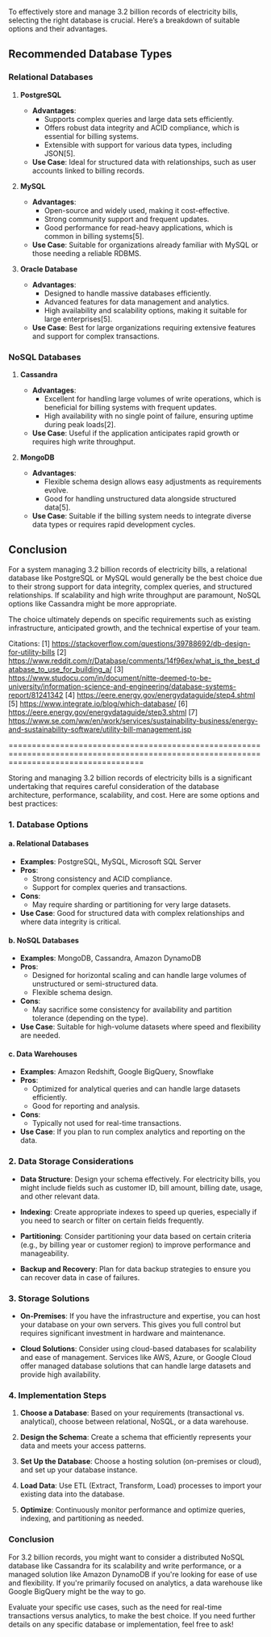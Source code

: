 To effectively store and manage 3.2 billion records of electricity bills, selecting the right database is crucial. Here’s a breakdown of suitable options and their advantages.

## Recommended Database Types

### **Relational Databases**
1. **PostgreSQL**
   - **Advantages**: 
     - Supports complex queries and large data sets efficiently.
     - Offers robust data integrity and ACID compliance, which is essential for billing systems.
     - Extensible with support for various data types, including JSON[5].
   - **Use Case**: Ideal for structured data with relationships, such as user accounts linked to billing records.

2. **MySQL**
   - **Advantages**:
     - Open-source and widely used, making it cost-effective.
     - Strong community support and frequent updates.
     - Good performance for read-heavy applications, which is common in billing systems[5].
   - **Use Case**: Suitable for organizations already familiar with MySQL or those needing a reliable RDBMS.

3. **Oracle Database**
   - **Advantages**:
     - Designed to handle massive databases efficiently.
     - Advanced features for data management and analytics.
     - High availability and scalability options, making it suitable for large enterprises[5].
   - **Use Case**: Best for large organizations requiring extensive features and support for complex transactions.

### **NoSQL Databases**
1. **Cassandra**
   - **Advantages**:
     - Excellent for handling large volumes of write operations, which is beneficial for billing systems with frequent updates.
     - High availability with no single point of failure, ensuring uptime during peak loads[2].
   - **Use Case**: Useful if the application anticipates rapid growth or requires high write throughput.

2. **MongoDB**
   - **Advantages**:
     - Flexible schema design allows easy adjustments as requirements evolve.
     - Good for handling unstructured data alongside structured data[5].
   - **Use Case**: Suitable if the billing system needs to integrate diverse data types or requires rapid development cycles.

## Conclusion

For a system managing 3.2 billion records of electricity bills, a relational database like PostgreSQL or MySQL would generally be the best choice due to their strong support for data integrity, complex queries, and structured relationships. If scalability and high write throughput are paramount, NoSQL options like Cassandra might be more appropriate.

The choice ultimately depends on specific requirements such as existing infrastructure, anticipated growth, and the technical expertise of your team.

Citations:
[1] https://stackoverflow.com/questions/39788692/db-design-for-utility-bills
[2] https://www.reddit.com/r/Database/comments/14f96ex/what_is_the_best_database_to_use_for_building_a/
[3] https://www.studocu.com/in/document/nitte-deemed-to-be-university/information-science-and-engineering/database-systems-report/81241342
[4] https://eere.energy.gov/energydataguide/step4.shtml
[5] https://www.integrate.io/blog/which-database/
[6] https://eere.energy.gov/energydataguide/step3.shtml
[7] https://www.se.com/ww/en/work/services/sustainability-business/energy-and-sustainability-software/utility-bill-management.jsp

=========================================================================================================================================

Storing and managing 3.2 billion records of electricity bills is a significant undertaking that requires careful consideration of the database architecture, performance, scalability, and cost. Here are some options and best practices:

### 1. **Database Options**

#### a. **Relational Databases**
- **Examples**: PostgreSQL, MySQL, Microsoft SQL Server
- **Pros**:
  - Strong consistency and ACID compliance.
  - Support for complex queries and transactions.
- **Cons**:
  - May require sharding or partitioning for very large datasets.
- **Use Case**: Good for structured data with complex relationships and where data integrity is critical.

#### b. **NoSQL Databases**
- **Examples**: MongoDB, Cassandra, Amazon DynamoDB
- **Pros**:
  - Designed for horizontal scaling and can handle large volumes of unstructured or semi-structured data.
  - Flexible schema design.
- **Cons**:
  - May sacrifice some consistency for availability and partition tolerance (depending on the type).
- **Use Case**: Suitable for high-volume datasets where speed and flexibility are needed.

#### c. **Data Warehouses**
- **Examples**: Amazon Redshift, Google BigQuery, Snowflake
- **Pros**:
  - Optimized for analytical queries and can handle large datasets efficiently.
  - Good for reporting and analysis.
- **Cons**:
  - Typically not used for real-time transactions.
- **Use Case**: If you plan to run complex analytics and reporting on the data.

### 2. **Data Storage Considerations**

- **Data Structure**: Design your schema effectively. For electricity bills, you might include fields such as customer ID, bill amount, billing date, usage, and other relevant data.
  
- **Indexing**: Create appropriate indexes to speed up queries, especially if you need to search or filter on certain fields frequently.

- **Partitioning**: Consider partitioning your data based on certain criteria (e.g., by billing year or customer region) to improve performance and manageability.

- **Backup and Recovery**: Plan for data backup strategies to ensure you can recover data in case of failures.

### 3. **Storage Solutions**

- **On-Premises**: If you have the infrastructure and expertise, you can host your database on your own servers. This gives you full control but requires significant investment in hardware and maintenance.

- **Cloud Solutions**: Consider using cloud-based databases for scalability and ease of management. Services like AWS, Azure, or Google Cloud offer managed database solutions that can handle large datasets and provide high availability.

### 4. **Implementation Steps**

1. **Choose a Database**: Based on your requirements (transactional vs. analytical), choose between relational, NoSQL, or a data warehouse.

2. **Design the Schema**: Create a schema that efficiently represents your data and meets your access patterns.

3. **Set Up the Database**: Choose a hosting solution (on-premises or cloud), and set up your database instance.

4. **Load Data**: Use ETL (Extract, Transform, Load) processes to import your existing data into the database.

5. **Optimize**: Continuously monitor performance and optimize queries, indexing, and partitioning as needed.

### Conclusion

For 3.2 billion records, you might want to consider a distributed NoSQL database like Cassandra for its scalability and write performance, or a managed solution like Amazon DynamoDB if you're looking for ease of use and flexibility. If you're primarily focused on analytics, a data warehouse like Google BigQuery might be the way to go.

Evaluate your specific use cases, such as the need for real-time transactions versus analytics, to make the best choice. If you need further details on any specific database or implementation, feel free to ask!
